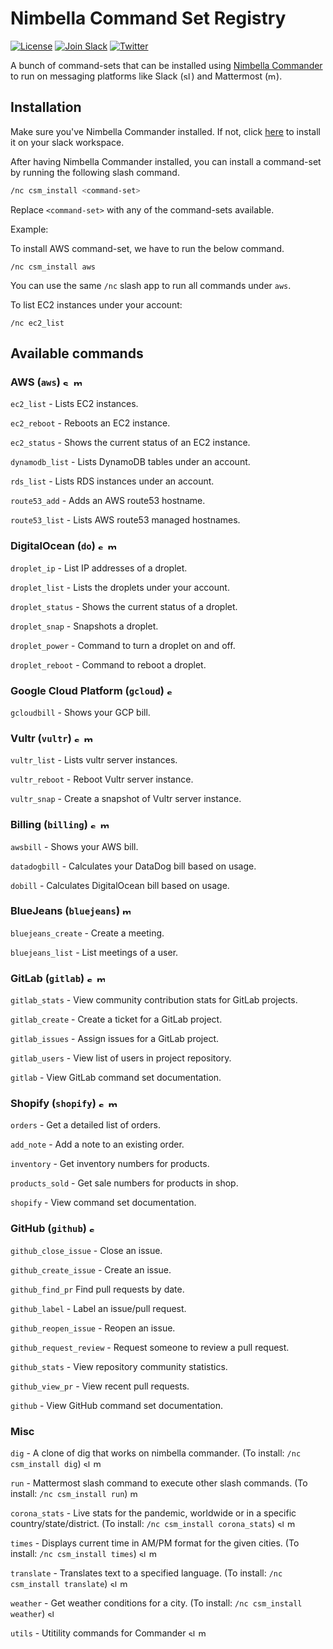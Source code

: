 # Nimbella Command Set Registry

[![License](https://img.shields.io/badge/license-Apache--2.0-blue.svg)](http://www.apache.org/licenses/LICENSE-2.0)
[![Join Slack](https://img.shields.io/badge/join-slack-9B69A0.svg)](https://nimbella-community.slack.com/)
[![Twitter](https://img.shields.io/twitter/follow/nimbella.svg?style=social&logo=twitter)](https://twitter.com/intent/follow?screen_name=nimbella)

A bunch of command-sets that can be installed using [Nimbella Commander](https://nimbella.com/product/commander) to run on messaging platforms like Slack (<img alt="slack"  width="13" height="13" src="https://unpkg.com/simple-icons@latest/icons/slack.svg" />) and Mattermost (<img alt="mattermost"  width="13" height="13" src="https://unpkg.com/simple-icons@latest/icons/mattermost.svg" />).

## Installation

Make sure you've Nimbella Commander installed. If not, click [here](https://slack.com/oauth/authorize?client_id=876870346995.892105847680&scope=commands) to install it on your slack workspace.

After having Nimbella Commander installed, you can install a command-set by running the following slash command.

```sh
/nc csm_install <command-set>
```

Replace `<command-set>` with any of the command-sets available.

Example:

To install AWS command-set, we have to run the below command.

```
/nc csm_install aws
```

You can use the same `/nc` slash app to run all commands under `aws`.

To list EC2 instances under your account:

```
/nc ec2_list
```

## Available commands

### AWS (`aws`) <img alt="slack" width="13" height="13" src="https://unpkg.com/simple-icons@latest/icons/slack.svg" /> <img alt="mattermost" width="13" height="13" src="https://unpkg.com/simple-icons@latest/icons/mattermost.svg" />

`ec2_list` - Lists EC2 instances.

`ec2_reboot` - Reboots an EC2 instance.

`ec2_status` - Shows the current status of an EC2 instance.

`dynamodb_list` - Lists DynamoDB tables under an account.

`rds_list` - Lists RDS instances under an account.

`route53_add` - Adds an AWS route53 hostname.

`route53_list` - Lists AWS route53 managed hostnames.

### DigitalOcean (`do`) <img alt="slack"  width="12" height="12" src="https://unpkg.com/simple-icons@latest/icons/slack.svg" /> <img alt="mattermost"  width="13" height="13" src="https://unpkg.com/simple-icons@latest/icons/mattermost.svg" />

`droplet_ip` - List IP addresses of a droplet.

`droplet_list` - Lists the droplets under your account.

`droplet_status` - Shows the current status of a droplet.

`droplet_snap` - Snapshots a droplet.

`droplet_power` - Command to turn a droplet on and off.

`droplet_reboot` - Command to reboot a droplet.

### Google Cloud Platform (`gcloud`) <img alt="slack" width="12" height="12" src="https://unpkg.com/simple-icons@latest/icons/slack.svg" />

`gcloudbill` - Shows your GCP bill.

### Vultr (`vultr`) <img alt="slack"  width="12" height="12" src="https://unpkg.com/simple-icons@latest/icons/slack.svg" /> <img alt="mattermost"  width="13" height="13" src="https://unpkg.com/simple-icons@latest/icons/mattermost.svg" />

`vultr_list` - Lists vultr server instances.

`vultr_reboot` - Reboot Vultr server instance.

`vultr_snap` - Create a snapshot of Vultr server instance.

### Billing (`billing`) <img alt="slack"  width="12" height="12" src="https://unpkg.com/simple-icons@latest/icons/slack.svg" /> <img alt="mattermost"  width="13" height="13" src="https://unpkg.com/simple-icons@latest/icons/mattermost.svg" />

`awsbill` - Shows your AWS bill.

`datadogbill` - Calculates your DataDog bill based on usage.

`dobill` - Calculates DigitalOcean bill based on usage.

### BlueJeans (`bluejeans`) <img alt="mattermost"  width="13" height="13" src="https://unpkg.com/simple-icons@latest/icons/mattermost.svg" />

`bluejeans_create` - Create a meeting.

`bluejeans_list` - List meetings of a user.

### GitLab (`gitlab`) <img alt="slack"  width="12" height="12" src="https://unpkg.com/simple-icons@latest/icons/slack.svg" /> <img alt="mattermost"  width="13" height="13" src="https://unpkg.com/simple-icons@latest/icons/mattermost.svg" />

`gitlab_stats` - View community contribution stats for GitLab projects.

`gitlab_create` - Create a ticket for a GitLab project.

`gitlab_issues` - Assign issues for a GitLab project.

`gitlab_users` - View list of users in project repository.

`gitlab` - View GitLab command set documentation.

### Shopify (`shopify`) <img alt="slack"  width="12" height="12" src="https://unpkg.com/simple-icons@latest/icons/slack.svg" /> <img alt="mattermost"  width="13" height="13" src="https://unpkg.com/simple-icons@latest/icons/mattermost.svg" />

`orders` - Get a detailed list of orders.

`add_note` - Add a note to an existing order.

`inventory` - Get inventory numbers for products.

`products_sold` - Get sale numbers for products in shop.

`shopify` - View command set documentation.

### GitHub (`github`) <img alt="slack"  width="12" height="12" src="https://unpkg.com/simple-icons@latest/icons/slack.svg" />

`github_close_issue` - Close an issue.

`github_create_issue` - Create an issue.

`github_find_pr` Find pull requests by date.

`github_label` - Label an issue/pull request.

`github_reopen_issue` - Reopen an issue.

`github_request_review` - Request someone to review a pull request.

`github_stats` - View repository community statistics.

`github_view_pr` - View recent pull requests.

`github` - View GitHub command set documentation.

### Misc

`dig` - A clone of dig that works on nimbella commander. (To install: `/nc csm_install dig`) <img alt="slack"  width="12" height="12" src="https://unpkg.com/simple-icons@latest/icons/slack.svg" /> <img alt="mattermost"  width="13" height="13" src="https://unpkg.com/simple-icons@latest/icons/mattermost.svg" />

`run` - Mattermost slash command to execute other slash commands. (To install: `/nc csm_install run`) <img alt="mattermost"  width="13" height="13" src="https://unpkg.com/simple-icons@latest/icons/mattermost.svg" />

`corona_stats` - Live stats for the pandemic, worldwide or in a specific country/state/district. (To install: `/nc csm_install corona_stats`) <img alt="slack"  width="12" height="12" src="https://unpkg.com/simple-icons@latest/icons/slack.svg" /> <img alt="mattermost"  width="13" height="13" src="https://unpkg.com/simple-icons@latest/icons/mattermost.svg" />

`times` - Displays current time in AM/PM format for the given cities. (To install: `/nc csm_install times`) <img alt="slack"  width="12" height="12" src="https://unpkg.com/simple-icons@latest/icons/slack.svg" /> <img alt="mattermost"  width="13" height="13" src="https://unpkg.com/simple-icons@latest/icons/mattermost.svg" />

`translate` - Translates text to a specified language. (To install: `/nc csm_install translate`) <img alt="slack"  width="12" height="12" src="https://unpkg.com/simple-icons@latest/icons/slack.svg" /> <img alt="mattermost"  width="13" height="13" src="https://unpkg.com/simple-icons@latest/icons/mattermost.svg" />

`weather` - Get weather conditions for a city. (To install: `/nc csm_install weather`) <img alt="slack"  width="12" height="12" src="https://unpkg.com/simple-icons@latest/icons/slack.svg" />

`utils` - Utitility commands for Commander <img alt="slack"  width="12" height="12" src="https://unpkg.com/simple-icons@latest/icons/slack.svg" /> <img alt="mattermost"  width="13" height="13" src="https://unpkg.com/simple-icons@latest/icons/mattermost.svg" />
